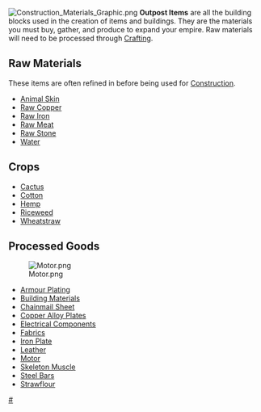 ![](Construction_Materials_Graphic.png "Construction_Materials_Graphic.png")
**Outpost Items** are all the building blocks used in the creation of
items and buildings. They are the materials you must buy, gather, and
produce to expand your empire. Raw materials will need to be processed
through [Crafting](Crafting.md "wikilink").

## Raw Materials

These items are often refined in [](Industry_Buildings.md) before being used for
[Construction](Construction.md "wikilink").

- [Animal Skin](Animal_Skin.md "wikilink")
- [Raw Copper](Raw_Copper.md "wikilink")
- [Raw Iron](Raw_Iron.md "wikilink")
- [Raw Meat](Raw_Meat.md "wikilink")
- [Raw Stone](Raw_Stone.md "wikilink")
- [Water](Water.md "wikilink")

## Crops

- [Cactus](Cactus.md "wikilink")
- [Cotton](Cotton.md "wikilink")
- [Hemp](Hemp.md "wikilink")
- [Riceweed](Riceweed.md "wikilink")
- [Wheatstraw](Wheatstraw.md "wikilink")

## Processed Goods

<figure>
<img src="Motor.png" title="Motor.png" />
<figcaption>Motor.png</figcaption>
</figure>

- [Armour Plating](Armour_Plating.md "wikilink")
- [Building Materials](Building_Materials.md "wikilink")
- [Chainmail Sheet](Chainmail_Sheet.md "wikilink")
- [Copper Alloy Plates](Copper_Alloy_Plates.md "wikilink")
- [Electrical Components](Electrical_Components.md "wikilink")
- [Fabrics](Fabrics.md "wikilink")
- [Iron Plate](Iron_Plate.md "wikilink")
- [Leather](Leather.md "wikilink")
- [Motor](Motor.md "wikilink")
- [Skeleton Muscle](Skeleton_Muscle.md "wikilink")
- [Steel Bars](Steel_Bars.md "wikilink")
- [Strawflour](Strawflour.md "wikilink")

[\#](Category:Items "wikilink")